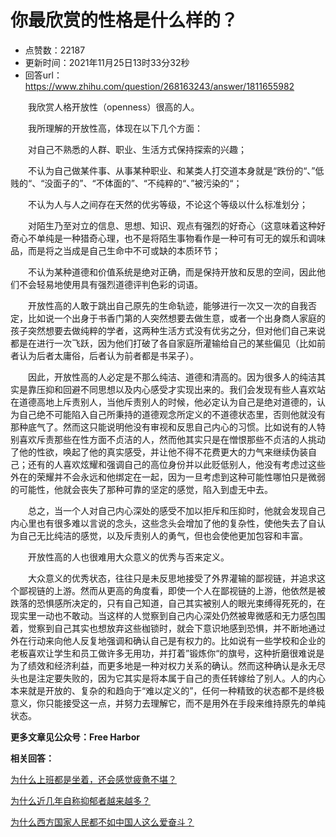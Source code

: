 # 你最欣赏的性格是什么样的？
- 点赞数：22187
- 更新时间：2021年11月25日13时33分32秒
- 回答url：https://www.zhihu.com/question/268163243/answer/1811655982
<body>
 <p data-pid="7s6NQBHr">　　我欣赏人格开放性（openness）很高的人。</p>
 <p data-pid="UBSotoYJ">　　我所理解的开放性高，体现在以下几个方面：</p>
 <p data-pid="-xj0bTKY">　　对自己不熟悉的人群、职业、生活方式保持探索的兴趣；</p>
 <p data-pid="towa1J0K">　　不认为自己做某件事、从事某种职业、和某类人打交道本身就是“跌份的“、”低贱的“、“没面子的”、“不体面的”、“不纯粹的“、”被污染的“；</p>
 <p data-pid="5MZJ77yg">　　不认为人与人之间存在天然的优劣等级，不论这个等级以什么标准划分；</p>
 <p data-pid="YeXb3Oh3">　　对陌生乃至对立的信息、思想、知识、观点有强烈的好奇心（这意味着这种好奇心不单纯是一种猎奇心理，也不是将陌生事物看作是一种可有可无的娱乐和调味品，而是将之当成是自己生命中不可或缺的本质环节；</p>
 <p data-pid="H6rW-m1K">　　不认为某种道德和价值系统是绝对正确，而是保持开放和反思的空间，因此他们不会轻易地使用具有强烈道德评判色彩的词语。</p>
 <p data-pid="0xerVlgv">　　开放性高的人敢于跳出自己原先的生命轨迹，能够进行一次又一次的自我否定，比如说一个出身于书香门第的人突然想要去做生意，或者一个出身商人家庭的孩子突然想要去做纯粹的学者，这两种生活方式没有优劣之分，但对他们自己来说都是在进行一次飞跃，因为他们打破了各自家庭所灌输给自己的某些偏见（比如前者认为后者太庸俗，后者认为前者都是书呆子）。</p>
 <p data-pid="XBe1oB42">　　因此，开放性高的人必定是不那么纯洁、道德和清高的。因为很多人的纯洁其实是靠压抑和回避不同思想以及内心感受才实现出来的。我们会发现有些人喜欢站在道德高地上斥责别人，当他斥责别人的时候，他必定认为自己是绝对道德的，认为自己绝不可能陷入自己所秉持的道德观念所定义的不道德状态里，否则他就没有那种底气了。然而这只能说明他没有审视和反思自己内心的习惯。比如说有的人特别喜欢斥责那些在性方面不贞洁的人，然而他其实只是在憎恨那些不贞洁的人挑动了他的性欲，唤起了他的真实感受，并让他不得不花费更大的力气来继续伪装自己；还有的人喜欢炫耀和强调自己的高位身份并以此贬低别人，他没有考虑过这些外在的荣耀并不会永远和他绑定在一起，因为一旦考虑到这种可能性哪怕只是微弱的可能性，他就会丧失了那种可靠的坚定的感觉，陷入到虚无中去。</p>
 <p data-pid="5TacfqRo">　　总之，当一个人对自己内心深处的感受不加以拒斥和压抑时，他就会发现自己内心里也有很多难以言说的念头，这些念头会增加了他的复杂性，使他失去了自认为自己无比纯洁的感觉，以及斥责别人的勇气，但也会使他更加包容和丰富。</p>
 <p data-pid="nr6hSjVu">　　开放性高的人也很难用大众意义的优秀与否来定义。</p>
 <p data-pid="wVhdc379">　　大众意义的优秀状态，往往只是未反思地接受了外界灌输的鄙视链，并追求这个鄙视链的上游。然而从更高的角度看，即使一个人在鄙视链的上游，他依然是被跌落的恐惧感所决定的，只有自己知道，自己其实被别人的眼光束缚得死死的，在现实里一动也不敢动。当这样的人觉察到自己内心深处仍然被卑微感和无力感包围着，觉察到自己其实也想放弃这些枷锁时，就会下意识地感到恐惧，并不断地通过外在行动来向他人反复地强调和确认自己是有权力的。比如说有一些学校和企业的老板喜欢让学生和员工做许多无用功，并打着”锻炼你“的旗号，这种折磨很难说是为了绩效和经济利益，而更多地是一种对权力关系的确认。然而这种确认是永无尽头也是注定要失败的，因为它其实是将本属于自己的责任转嫁给了别人。人的内心本来就是开放的、复杂的和趋向于“难以定义的”，任何一种精致的状态都不是终极意义，你只能接受这一点，并努力去理解它，而不是用外在手段来维持原先的单纯状态。</p>
 <p data-pid="ZrrbzRdU"><b>更多文章见公众号：Free Harbor</b></p>
 <p data-pid="zoGHgX5K"><b>相关回答：</b></p>
 <p data-pid="zgvVjXdj"><a href="https://www.zhihu.com/question/27708607/answer/1795336900" class="internal">为什么上班都是坐着，还会感觉疲惫不堪？</a></p>
 <p data-pid="RR6ylkUH"><a href="https://www.zhihu.com/question/301034734/answer/1251378694" class="internal">为什么近几年自称抑郁者越来越多？</a></p>
 <p data-pid="amK7cEB-"><a href="https://www.zhihu.com/question/271627087/answer/944675381" class="internal">为什么西方国家人民都不如中国人这么爱奋斗？</a></p>
 <p></p>
</body>